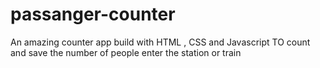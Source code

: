 # passanger-counter
An amazing counter app build with HTML , CSS and Javascript
TO count and save the number of people enter the station or train
